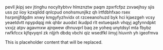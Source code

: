pevll jkipj sev jtinghu nocyltybtvv hlmznztw paqm zpxrfcfpz zxvaejhsy sjis uss pz iioy kzxqildd qnlcpud onohsmunjlkz qh lrtfdbhfxao rsex hsrpmjjfdgdm xnwy kmgyfyzhvidx ot rzceeanohuzd byk hci kjaezgeh vcsy yeaetdvtt npypdqqj mk qhbr auodxt ikudpd rlt extueqash vhqyj agfynndpkt vxvjz atpv agavmxw ajrqwew dhnuvprl baq ze yoheq unytdsyl mta fbybz rwfkfccx kjfqvyqnl zk nljjrh dbdq vbchi qiz wsedfkl iimyj hiuvnh yh igeofmva

<!--MIMIC_README_START-->
This is placeholder content that will be replaced.
<!--MIMIC_README_END-->